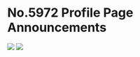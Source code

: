 # No.5972 Profile Page Announcements
![](https://github-readme-stats.vercel.app/api?username=No5972&show_icons=true&text_color=718096&bg_color=ffffff)
![](https://github-readme-stats.vercel.app/api/top-langs/?username=No5972&layout=compact&hide=HTML,css)
